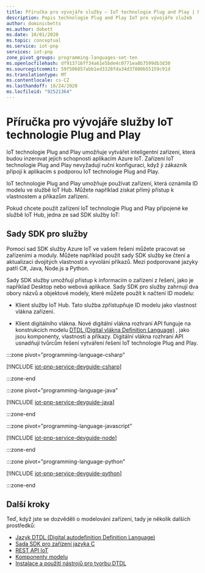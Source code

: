 ```yaml
---
title: Příručka pro vývojáře služby – IoT technologie Plug and Play | Microsoft Docs
description: Popis technologie Plug and Play IoT pro vývojáře služeb
author: dominicbetts
ms.author: dobett
ms.date: 10/01/2020
ms.topic: conceptual
ms.service: iot-pnp
services: iot-pnp
zone_pivot_groups: programming-languages-set-ten
ms.openlocfilehash: df913716ff34a61e5bde4c0771ea8b7599db3d30
ms.sourcegitcommit: 59f506857abb1ed3328fda34d37800b55159c91d
ms.translationtype: MT
ms.contentlocale: cs-CZ
ms.lasthandoff: 10/24/2020
ms.locfileid: "92521364"
---
```

# <a name="iot-plug-and-play-service-developer-guide"></a>Příručka pro vývojáře služby IoT technologie Plug and Play

IoT technologie Plug and Play umožňuje vytvářet inteligentní zařízení, která budou inzerovat jejich schopnosti aplikacím Azure IoT. Zařízení IoT technologie Plug and Play nevyžadují ruční konfiguraci, když ji zákazník připojí k aplikacím s podporou IoT technologie Plug and Play.

IoT technologie Plug and Play umožňuje používat zařízení, která oznámila ID modelu ve službě IoT Hub. Můžete například získat přímý přístup k vlastnostem a příkazům zařízení.

Pokud chcete použít zařízení IoT technologie Plug and Play připojené ke službě IoT Hub, jedna ze sad SDK služby IoT:

## <a name="service-sdks"></a>Sady SDK pro služby

Pomocí sad SDK služby Azure IoT ve vašem řešení můžete pracovat se zařízeními a moduly. Můžete například použít sady SDK služby ke čtení a aktualizaci dvojitých vlastností a vyvolání příkazů. Mezi podporované jazyky patří C#, Java, Node.js a Python.

Sady SDK služby umožňují přístup k informacím o zařízení z řešení, jako je například Desktop nebo webová aplikace. Sady SDK pro služby zahrnují dva obory názvů a objektové modely, které můžete použít k načtení ID modelu:

- Klient služby IoT Hub. Tato služba zpřístupňuje ID modelu jako vlastnost vlákna zařízení.

- Klient digitálního vlákna. Nové digitální vlákna rozhraní API funguje na konstrukcích modelu [DTDL (Digital vlákna Definition Language)](concepts-digital-twin.md) , jako jsou komponenty, vlastnosti a příkazy. Digitální vlákna rozhraní API usnadňují tvůrcům řešení vytváření řešení IoT technologie Plug and Play.

:::zone pivot="programming-language-csharp"

[!INCLUDE [iot-pnp-service-devguide-csharp](../../includes/iot-pnp-service-devguide-csharp.md)]

:::zone-end

:::zone pivot="programming-language-java"

[!INCLUDE [iot-pnp-service-devguide-java](../../includes/iot-pnp-service-devguide-java.md)]

:::zone-end

:::zone pivot="programming-language-javascript"

[!INCLUDE [iot-pnp-service-devguide-node](../../includes/iot-pnp-service-devguide-node.md)]

:::zone-end

:::zone pivot="programming-language-python"

[!INCLUDE [iot-pnp-service-devguide-python](../../includes/iot-pnp-service-devguide-python.md)]

:::zone-end

## <a name="next-steps"></a>Další kroky

Teď, když jste se dozvěděli o modelování zařízení, tady je několik dalších prostředků:

- [Jazyk DTDL (Digital autodefinition Definition Language)](https://github.com/Azure/opendigitaltwins-dtdl)
- [Sada SDK pro zařízení jazyka C](/azure/iot-hub/iot-c-sdk-ref/)
- [REST API IoT](/rest/api/iothub/device)
- [Komponenty modelu](./concepts-components.md)
- [Instalace a použití nástrojů pro tvorbu DTDL](howto-use-dtdl-authoring-tools.md)